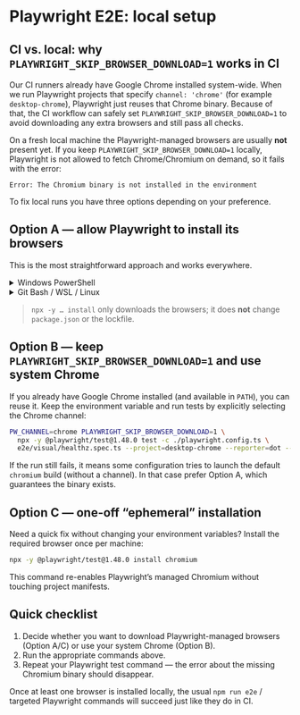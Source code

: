 # Playwright E2E: local setup

## CI vs. local: why `PLAYWRIGHT_SKIP_BROWSER_DOWNLOAD=1` works in CI

Our CI runners already have Google Chrome installed system-wide. When we run Playwright
projects that specify `channel: 'chrome'` (for example `desktop-chrome`), Playwright just
reuses that Chrome binary. Because of that, the CI workflow can safely set
`PLAYWRIGHT_SKIP_BROWSER_DOWNLOAD=1` to avoid downloading any extra browsers and still pass
all checks.

On a fresh local machine the Playwright-managed browsers are usually **not** present yet.
If you keep `PLAYWRIGHT_SKIP_BROWSER_DOWNLOAD=1` locally, Playwright is not allowed to
fetch Chrome/Chromium on demand, so it fails with the error:

```
Error: The Chromium binary is not installed in the environment
```

To fix local runs you have three options depending on your preference.

## Option A — allow Playwright to install its browsers

This is the most straightforward approach and works everywhere.

<details>
<summary>Windows PowerShell</summary>

```powershell
$env:PLAYWRIGHT_SKIP_BROWSER_DOWNLOAD=$null
npx -y @playwright/test@1.48.0 install chrome
# If you also need bundled Chromium for other projects:
# npx -y @playwright/test@1.48.0 install chromium
```

</details>

<details>
<summary>Git Bash / WSL / Linux</summary>

```bash
unset PLAYWRIGHT_SKIP_BROWSER_DOWNLOAD
npx -y @playwright/test@1.48.0 install --with-deps chromium
# Or, if you specifically want the system Chrome-managed channel:
npx -y @playwright/test@1.48.0 install chrome
```

</details>

> `npx -y … install` only downloads the browsers; it does **not** change `package.json`
> or the lockfile.

## Option B — keep `PLAYWRIGHT_SKIP_BROWSER_DOWNLOAD=1` and use system Chrome

If you already have Google Chrome installed (and available in `PATH`), you can reuse it.
Keep the environment variable and run tests by explicitly selecting the Chrome channel:

```bash
PW_CHANNEL=chrome PLAYWRIGHT_SKIP_BROWSER_DOWNLOAD=1 \
  npx -y @playwright/test@1.48.0 test -c ./playwright.config.ts \
  e2e/visual/healthz.spec.ts --project=desktop-chrome --reporter=dot --retries=0
```

If the run still fails, it means some configuration tries to launch the default
`chromium` build (without a channel). In that case prefer Option A, which guarantees the
binary exists.

## Option C — one-off “ephemeral” installation

Need a quick fix without changing your environment variables? Install the required
browser once per machine:

```bash
npx -y @playwright/test@1.48.0 install chromium
```

This command re-enables Playwright’s managed Chromium without touching project manifests.

## Quick checklist

1. Decide whether you want to download Playwright-managed browsers (Option A/C) or use
   your system Chrome (Option B).
2. Run the appropriate commands above.
3. Repeat your Playwright test command — the error about the missing Chromium binary
   should disappear.

Once at least one browser is installed locally, the usual `npm run e2e` / targeted
Playwright commands will succeed just like they do in CI.
